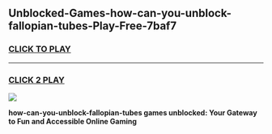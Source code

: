 
## Unblocked-Games-how-can-you-unblock-fallopian-tubes-Play-Free-7baf7
<h3>
<a href="https://premium76.site?title=how-can-you-unblock-fallopian-tubes&ref=23A">CLICK TO PLAY</a></h3>
<hr>

<h3>
<a href="https://premium76.site?title=how-can-you-unblock-fallopian-tubes&ref=23A">CLICK 2 PLAY</a>
  
</h3>

<a href="https://premium76.site?title=how-can-you-unblock-fallopian-tubes&ref=23A"><img src="https://clearcache.store/games.png"></a>


**how-can-you-unblock-fallopian-tubes games unblocked: Your Gateway to Fun and Accessible Online Gaming**
